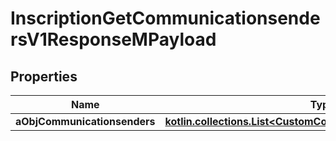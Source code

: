 
# InscriptionGetCommunicationsendersV1ResponseMPayload

## Properties
Name | Type | Description | Notes
------------ | ------------- | ------------- | -------------
**aObjCommunicationsenders** | [**kotlin.collections.List&lt;CustomCommunicationsenderResponse&gt;**](CustomCommunicationsenderResponse.md) |  | 



